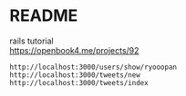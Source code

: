 # README

rails tutorial  
https://openbook4.me/projects/92

```
http://localhost:3000/users/show/ryooopan
http://localhost:3000/tweets/new
http://localhost:3000/tweets/index
```